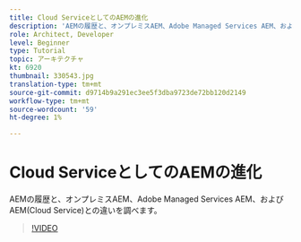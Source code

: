 ```yaml
---
title: Cloud ServiceとしてのAEMの進化
description: 'AEMの履歴と、オンプレミスAEM、Adobe Managed Services AEM、およびAEM(Cloud Service)との違いを調べます。 '
role: Architect, Developer
level: Beginner
type: Tutorial
topic: アーキテクチャ
kt: 6920
thumbnail: 330543.jpg
translation-type: tm+mt
source-git-commit: d9714b9a291ec3ee5f3dba9723de72bb120d2149
workflow-type: tm+mt
source-wordcount: '59'
ht-degree: 1%

---
```



# Cloud ServiceとしてのAEMの進化

AEMの履歴と、オンプレミスAEM、Adobe Managed Services AEM、およびAEM(Cloud Service)との違いを調べます。

>[!VIDEO](https://video.tv.adobe.com/v/330543/?quality=12&learn=on)